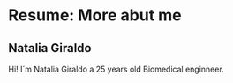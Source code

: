 # Resume: More abut me

## Natalia Giraldo

Hi! I´m Natalia Giraldo a 25 years old Biomedical enginneer. 

